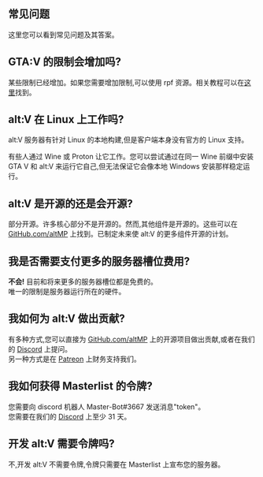 ## 常见问题  

这里您可以看到常见问题及其答案。

## GTA:V 的限制会增加吗?

某些限制已经增加。如果您需要增加限制,可以使用 rpf 资源。相关教程可以在[这里](~/altv-docs-gta/articles/tutorials/overwrite_gameconfig.md)找到。   

## alt:V 在 Linux 上工作吗?

alt:V 服务器有针对 Linux 的本地构建,但是客户端本身没有官方的 Linux 支持。  

有些人通过 Wine 或 Proton 让它工作。您可以尝试通过在同一 Wine 前缀中安装 GTA V 和 alt:V 来运行它自己,但无法保证它会像本地 Windows 安装那样稳定运行。

## alt:V 是开源的还是会开源?

部分开源。许多核心部分不是开源的。然而,其他组件是开源的。这些可以在 [GitHub.com/altMP](https://github.com/altmp) 上找到。已制定未来使 alt:V 的更多组件开源的计划。

## 我是否需要支付更多的服务器槽位费用?

**不会!** 目前和将来更多的服务器槽位都是免费的。  
唯一的限制是服务器运行所在的硬件。  

## 我如何为 alt:V 做出贡献?

有多种方式,您可以直接为 [GitHub.com/altMP](https://github.com/altmp) 上的开源项目做出贡献,或者在我们的 [Discord](https://discord.altv.mp/) 上提问。  
另一种方式是在 [Patreon](https://www.patreon.com/altVMP) 上财务支持我们。

## 我如何获得 Masterlist 的令牌?

您需要向 discord 机器人 Master-Bot#3667 发送消息"token"。  
您需要在我们的 [Discord](https://discord.altv.mp/) 上至少 31 天。

## 开发 alt:V 需要令牌吗?

不,开发 alt:V 不需要令牌,令牌只需要在 Masterlist 上宣布您的服务器。

